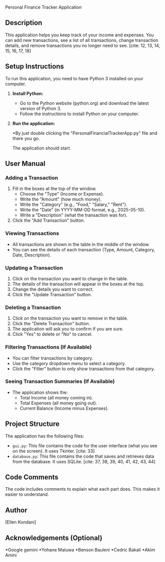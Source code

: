  Personal Finance Tracker Application

## Description

This application helps you keep track of your income and expenses.
You can add new transactions, see a list of all transactions, change transaction details, and remove transactions you no longer need to see. [cite: 12, 13, 14, 15, 16, 17, 18]

## Setup Instructions

To run this application, you need to have Python 3 installed on your computer.

1.  **Install Python:**
    * Go to the Python website (python.org) and download the latest version of Python 3.
    * Follow the instructions to install Python on your computer.

2.  **Run the application:**

       *By just double clicking the "PersonalFinancialTrackerApp.py" file and there you go.

    The application should start.

## User Manual

### Adding a Transaction

1.  Fill in the boxes at the top of the window.
    * Choose the "Type" (Income or Expense).
    * Write the "Amount" (how much money).
    * Write the "Category" (e.g., "Food," "Salary," "Rent").
    * Write the "Date" (in YYYY-MM-DD format, e.g., 2025-05-10).
    * Write a "Description" (what the transaction was for).
2.  Click the "Add Transaction" button.

### Viewing Transactions

* All transactions are shown in the table in the middle of the window.
* You can see the details of each transaction (Type, Amount, Category, Date, Description).

### Updating a Transaction

1.  Click on the transaction you want to change in the table.
2.  The details of the transaction will appear in the boxes at the top.
3.  Change the details you want to correct.
4.  Click the "Update Transaction" button.

### Deleting a Transaction

1.  Click on the transaction you want to remove in the table.
2.  Click the "Delete Transaction" button.
3.  The application will ask you to confirm if you are sure.
4.  Click "Yes" to delete or "No" to cancel.

### Filtering Transactions (If Available)

* You can filter transactions by category.
* Use the category dropdown menu to select a category.
* Click the "Filter" button to only show transactions from that category.

### Seeing Transaction Summaries (If Available)

* The application shows the:
    * Total Income (all money coming in).
    * Total Expenses (all money going out).
    * Current Balance (Income minus Expenses).

## Project Structure

The application has the following files:

* `gui.py`: This file contains the code for the user interface (what you see on the screen). It uses Tkinter. [cite: 33]
* `database.py`: This file contains the code that saves and retrieves data from the database. It uses SQLite. [cite: 37, 38, 39, 40, 41, 42, 43, 44]

## Code Comments

The code includes comments to explain what each part does. This makes it easier to understand.

## Author

[Ellen Kondani]

## Acknowledgements (Optional)

*Google gemini
*Yohane Maluwa
*Benson Bauleni
*Cedric Bakali
*Akim Amini
